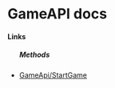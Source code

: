 <h1>GameAPI docs</h1>

<h4>Links</h4>
<ul>
    <h5>Methods</h5>
    <li><a href="#start-game">GameApi/StartGame</li>
</ul>
